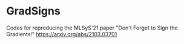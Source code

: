 # GradSigns
Codes for reproducing the MLSyS'21 paper "Don't Forget to Sign the Gradients!" https://arxiv.org/abs/2103.03701
